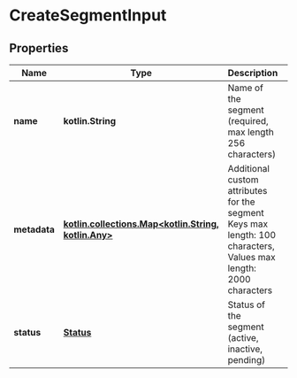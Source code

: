 
# CreateSegmentInput

## Properties
| Name | Type | Description | Notes |
| ------------ | ------------- | ------------- | ------------- |
| **name** | **kotlin.String** | Name of the segment (required, max length 256 characters) |  |
| **metadata** | [**kotlin.collections.Map&lt;kotlin.String, kotlin.Any&gt;**](kotlin.Any.md) | Additional custom attributes for the segment Keys max length: 100 characters, Values max length: 2000 characters |  [optional] |
| **status** | [**Status**](Status.md) | Status of the segment (active, inactive, pending) |  [optional] |



